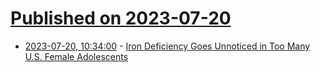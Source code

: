 # [Published on 2023-07-20](index.md)

* [2023-07-20, 10:34:00](https://soylentnews.org/article.pl?sid=23/07/19/1229202&from=rss) - [Iron Deficiency Goes Unnoticed in Too Many U.S. Female Adolescents](https://soylentnews.org/article.pl?sid=23/07/19/1229202&from=rss)
